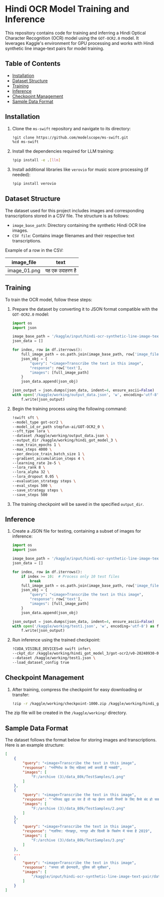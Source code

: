 # Hindi OCR Model Training and Inference

This repository contains code for training and inferring a Hindi Optical Character Recognition (OCR) model using the `GOT-OCR2.0` model. It leverages Kaggle's environment for GPU processing and works with Hindi synthetic line image-text pairs for model training.

## Table of Contents

- [Installation](#installation)
- [Dataset Structure](#dataset-structure)
- [Training](#training)
- [Inference](#inference)
- [Checkpoint Management](#checkpoint-management)
- [Sample Data Format](#sample-data-format)


## Installation

1. Clone the `ms-swift` repository and navigate to its directory:

    ```bash
    !git clone https://github.com/modelscope/ms-swift.git
    %cd ms-swift
    ```

2. Install the dependencies required for LLM training:

    ```bash
    !pip install -e .[llm]
    ```

3. Install additional libraries like `verovio` for music score processing (if needed):

    ```bash
    !pip install verovio
    ```

## Dataset Structure

The dataset used for this project includes images and corresponding transcriptions stored in a CSV file. The structure is as follows:

- `image_base_path`: Directory containing the synthetic Hindi OCR line images.
- `CSV file`: Contains image filenames and their respective text transcriptions.

Example of a row in the CSV:

| image_file  | text          |
|-------------|---------------|
| image_01.png | यह एक उदाहरण है |

## Training

To train the OCR model, follow these steps:

1. Prepare the dataset by converting it to JSON format compatible with the `GOT-OCR2.0` model:

    ```python
    import os
    import json

    image_base_path = '/kaggle/input/hindi-ocr-synthetic-line-image-text-pair/data_80k/output_images/'
    json_data = []

    for index, row in df.iterrows():
        full_image_path = os.path.join(image_base_path, row['image_file'])
        json_obj = {
            "query": "<image>Transcribe the text in this image",
            "response": row['text'],
            "images": [full_image_path]
        }
        json_data.append(json_obj)

    json_output = json.dumps(json_data, indent=4, ensure_ascii=False)
    with open('/kaggle/working/output_data.json', 'w', encoding='utf-8') as f:
        f.write(json_output)
    ```

2. Begin the training process using the following command:

    ```bash
    !swift sft \
    --model_type got-ocr2 \
    --model_id_or_path stepfun-ai/GOT-OCR2_0 \
    --sft_type lora \
    --dataset /kaggle/working/output_data.json \
    --output_dir /kaggle/working/hindi_got_model_3 \
    --num_train_epochs 1 \
    --max_steps 4000 \
    --per_device_train_batch_size 1 \
    --gradient_accumulation_steps 4 \
    --learning_rate 2e-5 \
    --lora_rank 8 \
    --lora_alpha 32 \
    --lora_dropout 0.05 \
    --evaluation_strategy steps \
    --eval_steps 500 \
    --save_strategy steps \
    --save_steps 500
    ```

3. The training checkpoint will be saved in the specified `output_dir`.

## Inference

1. Create a JSON file for testing, containing a subset of images for inference:

    ```python
    import os
    import json

    image_base_path = '/kaggle/input/hindi-ocr-synthetic-line-image-text-pair/data_80k/TestSamples/'
    json_data = []

    for index, row in df.iterrows():
        if index >= 10:  # Process only 10 test files
            break
        full_image_path = os.path.join(image_base_path, row['image_file'])
        json_obj = {
            "query": "<image>Transcribe the text in this image",
            "response": row['text'],
            "images": [full_image_path]
        }
        json_data.append(json_obj)

    json_output = json.dumps(json_data, indent=4, ensure_ascii=False)
    with open('/kaggle/working/test1.json', 'w', encoding='utf-8') as f:
        f.write(json_output)
    ```

2. Run inference using the trained checkpoint:

    ```bash
    !CUDA_VISIBLE_DEVICES=0 swift infer\
    --ckpt_dir /kaggle/working/hindi_got_model_3/got-ocr2/v0-20240930-060444/checkpoint-4000 \
    --dataset /kaggle/working/test1.json \
    --load_dataset_config true
    ```

## Checkpoint Management

1. After training, compress the checkpoint for easy downloading or transfer:

    ```bash
    !zip -r /kaggle/working/checkpoint-1000.zip /kaggle/working/hindi_got_model_3/got-ocr2/v0-20240930-060444/checkpoint-4000
    ```

The zip file will be created in the `/kaggle/working/` directory.

## Sample Data Format

The dataset follows the format below for storing images and transcriptions. Here is an example structure:

```json
[
    {
        "query": "<image>Transcribe the text in this image",
        "response": "गर्भनिरोध के लिए महिलाएं क्यों कराती हैं नसबंदी",
        "images": [
            "F:/archive (3)/data_80k/TestSamples/1.png"
        ]
    },
    {
        "query": "<image>Transcribe the text in this image",
        "response": "'मस्‍ज‍िद ख़ुदा का घर है तो यह ईमान वाली स्‍त्र‍ियों के लिए कैसे बंद हो सकता है'",
        "images": [
            "F:/archive (3)/data_80k/TestSamples/2.png"
        ]
    },
    {
        "query": "<image>Transcribe the text in this image",
        "response": "नज़रिया: गोरखपुर, नागपुर और दिल्ली के त्रिकोण में फंसा है 2019",
        "images": [
            "F:/archive (3)/data_80k/TestSamples/3.png"
        ]
    },
    ...
    {
        "query": "<image>Transcribe the text in this image",
        "response": "जनता की ईमानदारी, पुलिस की मुसीबत",
        "images": [
            "/kaggle/input/hindi-ocr-synthetic-line-image-text-pair/data_80k/TestSamples/11.png"
        ]
    }
]
